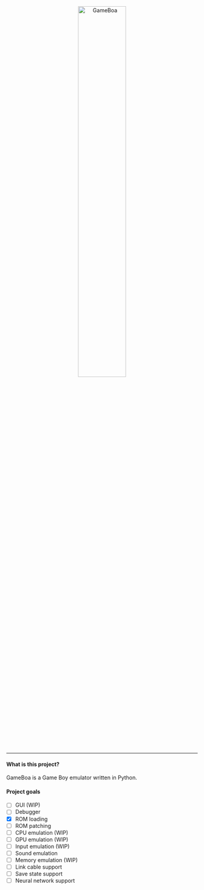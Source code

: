 <div align="center">
  <img src="./project/resources/gui/icons/icon.png" alt="GameBoa" width=50%>
</div>

---

#### What is this project?
GameBoa is a Game Boy emulator written in Python.

#### Project goals
- [ ] GUI (WIP)
- [ ] Debugger 
- [X] ROM loading
- [ ] ROM patching
- [ ] CPU emulation (WIP)
- [ ] GPU emulation (WIP)
- [ ] Input emulation (WIP)
- [ ] Sound emulation
- [ ] Memory emulation (WIP)
- [ ] Link cable support
- [ ] Save state support
- [ ] Neural network support
